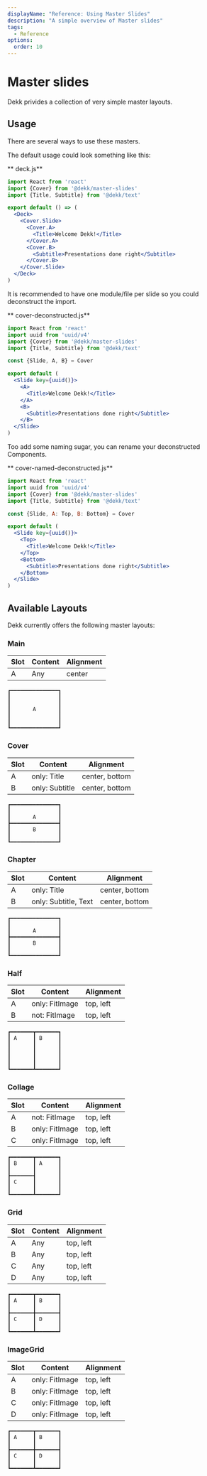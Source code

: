 ```yaml
---
displayName: "Reference: Using Master Slides"
description: "A simple overview of Master slides"
tags: 
  - Reference
options:
  order: 10
---
```



# Master slides

Dekk privides a collection of very simple master layouts.

## Usage

There are several ways to use these masters.

The default usage could look something like this:

** deck.js**

```jsx
import React from 'react'
import {Cover} from '@dekk/master-slides'
import {Title, Subtitle} from '@dekk/text'

export default () => (
  <Deck>
    <Cover.Slide>
      <Cover.A>
        <Title>Welcome Dekk!</Title>
      </Cover.A>
      <Cover.B>
        <Subtitle>Presentations done right</Subtitle>
      </Cover.B>
    </Cover.Slide>
  </Deck>
)
```

It is recommended to have one module/file per slide so you could
deconstruct the import.

** cover-deconstructed.js**

```jsx
import React from 'react'
import uuid from 'uuid/v4'
import {Cover} from '@dekk/master-slides'
import {Title, Subtitle} from '@dekk/text'

const {Slide, A, B} = Cover

export default (
  <Slide key={uuid()}>
    <A>
      <Title>Welcome Dekk!</Title>
    </A>
    <B>
      <Subtitle>Presentations done right</Subtitle>
    </B>
  </Slide>
)
```

Too add some naming sugar, you can rename your deconstructed Components.

** cover-named-deconstructed.js**

```jsx
import React from 'react'
import uuid from 'uuid/v4'
import {Cover} from '@dekk/master-slides'
import {Title, Subtitle} from '@dekk/text'

const {Slide, A: Top, B: Bottom} = Cover

export default (
  <Slide key={uuid()}>
    <Top>
      <Title>Welcome Dekk!</Title>
    </Top>
    <Bottom>
      <Subtitle>Presentations done right</Subtitle>
    </Bottom>
  </Slide>
)
```

## Available Layouts

Dekk currently offers the following master layouts: 

### Main

| Slot | Content        | Alignment |
|------|----------------|-----------|
| A    | Any            | center    |

```
┏━━━━━━━━━━━━━━━┓
┃               ┃
┃               ┃
┃       A       ┃
┃               ┃
┃               ┃
┗━━━━━━━━━━━━━━━┛
```


### Cover

| Slot | Content        | Alignment      |
|------|----------------|----------------|
| A    | only: Title    | center, bottom |
| B    | only: Subtitle | center, bottom |

```
┏━━━━━━━━━━━━━━━┓
┃               ┃
┃       A       ┃
┣━━━━━━━━━━━━━━━┫
┃       B       ┃
┃               ┃
┗━━━━━━━━━━━━━━━┛
```

### Chapter

| Slot | Content              | Alignment      |
|------|----------------------|----------------|
| A    | only: Title          | center, bottom |
| B    | only: Subtitle, Text | center, bottom |

```
┏━━━━━━━━━━━━━━━┓
┃               ┃
┃       A       ┃
┣━━━━━━━━━━━━━━━┫
┃       B       ┃
┃               ┃
┗━━━━━━━━━━━━━━━┛
```

### Half

| Slot | Content        | Alignment |
|------|----------------|-----------|
| A    | only: FitImage | top, left |
| B    | not: FitImage  | top, left |

```
┏━━━━━━━┳━━━━━━━┓
┃ A     ┃ B     ┃
┃       ┃       ┃
┃       ┃       ┃
┃       ┃       ┃
┃       ┃       ┃
┗━━━━━━━┻━━━━━━━┛
```

### Collage

| Slot | Content        | Alignment |
|------|----------------|-----------|
| A    | not: FitImage  | top, left |
| B    | only: FitImage | top, left |
| C    | only: FitImage | top, left |

```
┏━━━━━━━┳━━━━━━━┓
┃ B     ┃ A     ┃
┃       ┃       ┃
┣━━━━━━━┫       ┃
┃ C     ┃       ┃
┃       ┃       ┃
┗━━━━━━━┻━━━━━━━┛
```

### Grid

| Slot | Content  | Alignment |
|------|----------|-----------|
| A    | Any      | top, left |
| B    | Any      | top, left |
| C    | Any      | top, left |
| D    | Any      | top, left |

```
┏━━━━━━━┳━━━━━━━┓
┃ A     ┃ B     ┃
┃       ┃       ┃
┣━━━━━━━╋━━━━━━━┫
┃ C     ┃ D     ┃
┃       ┃       ┃
┗━━━━━━━┻━━━━━━━┛
```

### ImageGrid

| Slot | Content        | Alignment |
|------|----------------|-----------|
| A    | only: FitImage | top, left |
| B    | only: FitImage | top, left |
| C    | only: FitImage | top, left |
| D    | only: FitImage | top, left |

```
┏━━━━━━━┳━━━━━━━┓
┃ A     ┃ B     ┃
┃       ┃       ┃
┣━━━━━━━╋━━━━━━━┫
┃ C     ┃ D     ┃
┃       ┃       ┃
┗━━━━━━━┻━━━━━━━┛
```
